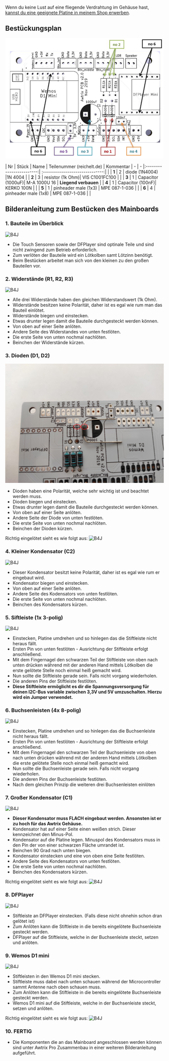 Wenn du keine Lust auf eine fliegende Verdrahtung im Gehäuse hast, [kannst du eine geeignete Platine in meinem Shop erwerben](https://blueforcer.de/shop/).

## Bestückungsplan

![B4J](../assets/pcb.jpg)

| Nr | Stück | Name | Teilenummer (reichelt.de) | Kommentar
| -  | - |:------------------------:| :------------------------------:| |
| **1**  | 2 | diode (1N4004) |1N 4004 |
| **2**  | 3 | resistor (1k Ohm)| VIS C1001FC100 | |
| **3**  | 1 | Capacitor (1000uF)| M-A 1000U 16 | **Liegend verbauen** |
| **4**  | 1 | Capacitor (100nF)| KERKO 100N |  |
| **5**  | 1 | pinheader male (1x3) |  MPE 087-1-036 | |
| **6**  | 4 | pinheader male (1x8)  |  MPE 087-1-036 | | 

## Bilderanleitung zum Bestücken des Mainboards

### 1. Bauteile im Überblick
![B4J](../assets/manualPicture/mainboard/uebersicht.jpg)
- Die Touch Sensoren sowie der DFPlayer sind optinale Teile und sind nicht zwingend zum Betrieb erforderlich.
- Zum verlöten der Bauteile wird ein Lötkolben samt Lötzinn benötigt.
- Beim Bestücken arbeitet man sich von den kleinen zu den großen Bauteilen vor.

### 2. Widerstände (R1, R2, R3)
![B4J](../assets/manualPicture/mainboard/widerstaende.jpg)
- Alle drei Widerstände haben den gleichen Widerstandswert (1k Ohm).
- Widerstände besitzen keine Polarität, daher ist es egal wie rum man das Bauteil einlötet.
- Widerstände biegen und einstecken.
- Etwas drunter legen damit die Bauteile durchgesteckt werden können.
- Von oben auf einer Seite anlöten.
- Andere Seite des Widerstandes von unten festlöten.
- Die erste Seite von unten nochmal nachlöten.
- Beinchen der Widerstände kürzen.

### 3. Dioden (D1, D2)
![B4J](../assets/manualPicture/mainboard/dioden.jpg)
- Dioden haben eine Polarität, welche sehr wichtig ist und beachtet werden muss.
- Dioden biegen und einstecken.
- Etwas drunter legen damit die Bauteile durchgesteckt werden können.
- Von oben auf einer Seite anlöten.
- Andere Seite der Diode von unten festlöten.
- Die erste Seite von unten nochmal nachlöten.
- Beinchen der Dioden kürzen.

Richtig eingelötet sieht es wie folgt aus:
![B4J](../assets/manualPicture/mainboard/dioden2.jpg)

### 4. Kleiner Kondensator (C2)
![B4J](../assets/manualPicture/mainboard/kleinerKondensator.jpg)
- Dieser Kondensator besitzt keine Polarität, daher ist es egal wie rum er eingebaut wird.
- Kondensator biegen und einstecken.
- Von oben auf einer Seite anlöten.
- Andere Seite des Kodensators von unten festlöten.
- Die erste Seite von unten nochmal nachlöten.
- Beinchen des Kondensators kürzen.

### 5. Siftleiste (1x 3-polig)
![B4J](../assets/manualPicture/mainboard/stiftleiste3pol.jpg)
- Einstecken, Platine umdrehen und so hinlegen das die Stiftleiste nicht heraus fällt.
- Ersten Pin von unten festlöten - Ausrichtung der Stiftleiste erfolgt anschließend.
- Mit dem Fingernagel den schwarzen Teil der Stiftleiste von oben nach unten drücken während mit der anderen Hand mittels Lötkolben die erste gelötete Stelle noch einmal heiß gemacht wird.
- Nun sollte die Stiftleiste gerade sein. Falls nicht vorgang wiederholen.
- Die anderen Pins der Stiftleiste festlöten.
- **Diese Stiftleiste ermöglicht es dir die Spannungsversorgung für deinen I2C-Bus variable zwischen 3,3V und 5V umzuschalten. Hierzu wird ein Jumper verwendet.**

### 6. Buchsenleisten (4x 8-polig)
![B4J](../assets/manualPicture/mainboard/buchsenleiste.jpg)
- Einstecken, Platine umdrehen und so hinlegen das die Buchsenleiste nicht heraus fällt.
- Ersten Pin von unten festlöten - Ausrichtung der Stiftleiste erfolgt anschließend.
- Mit dem Fingernagel den schwarzen Teil der Buchsenleiste von oben nach unten drücken während mit der anderen Hand mittels Lötkolben die erste gelötete Stelle noch einmal heiß gemacht wird.
- Nun sollte die Buchsenleiste gerade sein. Falls nicht vorgang wiederholen.
- Die anderen Pins der Buchsenleiste festlöten.
- Nach dem gleichen Prinzip die weiteren drei Buchsenleisten einlöten

### 7. Großer Kondensator (C1)
![B4J](../assets/manualPicture/mainboard/groesserKondensator.jpg)
- **Dieser Kondensator muss FLACH eingebaut werden. Ansonsten ist er zu hoch für das Awtrix Gehäuse.**
- Kondensator hat auf einer Seite einen weißen strich. Dieser kennzeichnet den Minus-Pol.
- Kondensator auf die Platine legen. Minuspol des Kondensators muss in den Pin der von einer schwarzen Fläche umrandet ist.
- Beinchen 90 Grad nach unten biegen.
- Kondensator einstecken und eine von oben eine Seite festlöten.
- Andere Seite des Kondensators von unten festlöten.
- Die erste Seite von unten nochmal nachlöten.
- Beinchen des Kondensators kürzen.

Richtig eingelötet sieht es wie folgt aus:
![B4J](../assets/manualPicture/mainboard/groesserKondensator2.jpg)

### 8. DFPlayer
![B4J](../assets/manualPicture/mainboard/dfPlayer.jpg)
- Stiftleiste an DFPlayer einstecken. (Falls diese nicht ohnehin schon dran gelötet ist)
- Zum Anlöten kann die Stiftleiste in die bereits eingelötete Buchsenleiste gesteckt werden.
- DFPlayer auf die Stiftleiste, welche in der Buchsenleiste steckt, setzen und anlöten.

### 9. Wemos D1 mini
![B4J](../assets/manualPicture/mainboard/wemos.jpg)
- Stiftleisten in den Wemos D1 mini stecken.
- Stiftleiste muss dabei nach unten schauen während der Microcontroller sammt Antenne nach oben schauen muss.
- Zum Anlöten kann die Stiftleiste in die bereits eingelötete Buchsenleiste gesteckt werden.
- Wemos D1 mini auf die Stiftleiste, welche in der Buchsenleiste steckt, setzen und anlöten.

Richtig eingelötet sieht es wie folgt aus:
![B4J](../assets/manualPicture/mainboard/wemos2.jpg)

### 10. FERTIG
- Die Komponenten die an das Mainboard angeschlossen werden können sind unter Awtrix Pro Zusammenbau in einer weiteren Bilderanleitung aufgeführt.